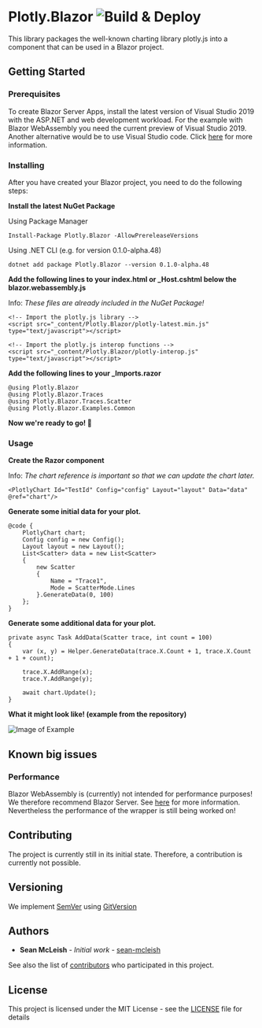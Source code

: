 # Plotly.Blazor ![Build & Deploy](https://github.com/LayTec-AG/Plotly.Blazor/workflows/Build%20&%20Deploy/badge.svg)
This library packages the well-known charting library plotly.js into a component that can be used in a Blazor project. 

## Getting Started
### Prerequisites

To create Blazor Server Apps, install the latest version of Visual Studio 2019 with the ASP.NET and web development workload.
For the example with Blazor WebAssembly you need the current preview of Visual Studio 2019.
Another alternative would be to use Visual Studio code. Click [here](https://docs.microsoft.com/en-us/aspnet/core/blazor/get-started?view=aspnetcore-3.1&tabs=visual-studio-code) for more information.

### Installing

After you have created your Blazor project, you need to do the following steps:


**Install the latest NuGet Package**

Using Package Manager
```
Install-Package Plotly.Blazor -AllowPrereleaseVersions
```

Using .NET CLI (e.g. for version 0.1.0-alpha.48)
```
dotnet add package Plotly.Blazor --version 0.1.0-alpha.48
```


**Add the following lines to your index.html or _Host.cshtml below the blazor.webassembly.js**

Info: *These files are already included in the NuGet Package!*

```
<!-- Import the plotly.js library -->
<script src="_content/Plotly.Blazor/plotly-latest.min.js" type="text/javascript"></script>

<!-- Import the plotly.js interop functions -->
<script src="_content/Plotly.Blazor/plotly-interop.js" type="text/javascript"></script>
```

**Add the following lines to your _Imports.razor**

```
@using Plotly.Blazor
@using Plotly.Blazor.Traces
@using Plotly.Blazor.Traces.Scatter
@using Plotly.Blazor.Examples.Common
```

**Now we're ready to go! :tada:**

### Usage

**Create the Razor component**

Info: *The chart reference is important so that we can update the chart later.*

```
<PlotlyChart Id="TestId" Config="config" Layout="layout" Data="data" @ref="chart"/>
```

**Generate some initial data for your plot.**

```
@code {
    PlotlyChart chart;
    Config config = new Config();
    Layout layout = new Layout();
    List<Scatter> data = new List<Scatter>
    {
        new Scatter
        {
            Name = "Trace1",
            Mode = ScatterMode.Lines
        }.GenerateData(0, 100)
    };
}
```

**Generate some additional data for your plot.**

```
private async Task AddData(Scatter trace, int count = 100)
{
    var (x, y) = Helper.GenerateData(trace.X.Count + 1, trace.X.Count + 1 + count);

    trace.X.AddRange(x);
    trace.Y.AddRange(y);

    await chart.Update();
}
```

**What it might look like!  (example from the repository)**

![Image of Example](https://i.imgur.com/WU4tdSA.png)

## Known big issues
### Performance
Blazor WebAssembly is (currently) not intended for performance purposes! We therefore recommend Blazor Server.
See [here](https://devblogs.microsoft.com/aspnet/blazor-webassembly-3-2-0-preview-4-release-now-available/#comment-1919) for more information. 
Nevertheless the performance of the wrapper is still being worked on!

## Contributing

The project is currently still in its initial state. Therefore, a contribution is currently not possible.

## Versioning

We implement [SemVer](http://semver.org/) using [GitVersion](https://github.com/GitTools/GitVersion/)

## Authors

* **Sean McLeish** - *Initial work* - [sean-mcleish](https://github.com/sean-mcleish)

See also the list of [contributors](https://github.com/LayTec-AG/Plotly.Blazor/contributors) who participated in this project.

## License

This project is licensed under the MIT License - see the [LICENSE](LICENSE) file for details
